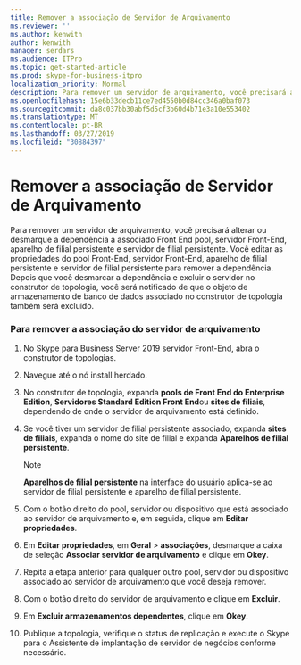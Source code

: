 ```yaml
---
title: Remover a associação de Servidor de Arquivamento
ms.reviewer: ''
ms.author: kenwith
author: kenwith
manager: serdars
ms.audience: ITPro
ms.topic: get-started-article
ms.prod: skype-for-business-itpro
localization_priority: Normal
description: Para remover um servidor de arquivamento, você precisará alterar ou desmarque a dependência no pool de Front-End associado, servidor Front-End, o aparelho de filial e o servidor de filial persistente. Você editar as propriedades do pool de Front-End, servidor Front-End, servidor de filial persistente e aparelho de filial persistente para remover a dependência. Depois que você desmarcar a dependência e você excluir o servidor no construtor de topologia, você será notificado de que o objeto de armazenamento de banco de dados associado no construtor de topologia também será excluído.
ms.openlocfilehash: 15e6b33decb11ce7ed4550b0d84cc346a0baf073
ms.sourcegitcommit: da8c037bb30abf5d5cf3b60d4b71e3a10e553402
ms.translationtype: MT
ms.contentlocale: pt-BR
ms.lasthandoff: 03/27/2019
ms.locfileid: "30884397"
---
```

# <a name="remove-the-archiving-server-association"></a>Remover a associação de Servidor de Arquivamento

Para remover um servidor de arquivamento, você precisará alterar ou desmarque a dependência a associado Front End pool, servidor Front-End, aparelho de filial persistente e servidor de filial persistente. Você editar as propriedades do pool Front-End, servidor Front-End, aparelho de filial persistente e servidor de filial persistente para remover a dependência. Depois que você desmarcar a dependência e excluir o servidor no construtor de topologia, você será notificado de que o objeto de armazenamento de banco de dados associado no construtor de topologia também será excluído.
  
### <a name="to-remove-the-archiving-server-association"></a>Para remover a associação do servidor de arquivamento

1. No Skype para Business Server 2019 servidor Front-End, abra o construtor de topologias.
    
2. Navegue até o nó install herdado.
    
3. No construtor de topologia, expanda **pools de Front End do Enterprise Edition**, **Servidores Standard Edition Front End**ou **sites de filiais**, dependendo de onde o servidor de arquivamento está definido.
    
4. Se você tiver um servidor de filial persistente associado, expanda **sites de filiais**, expanda o nome do site de filial e expanda **Aparelhos de filial persistente**.
    
    > [!NOTE]
    > **Aparelhos de filial persistente** na interface do usuário aplica-se ao servidor de filial persistente e aparelho de filial persistente. 
  
5. Com o botão direito do pool, servidor ou dispositivo que está associado ao servidor de arquivamento e, em seguida, clique em **Editar propriedades**.
    
6. Em **Editar propriedades**, em **Geral** > **associações**, desmarque a caixa de seleção **Associar servidor de arquivamento** e clique em **Okey**.
    
7. Repita a etapa anterior para qualquer outro pool, servidor ou dispositivo associado ao servidor de arquivamento que você deseja remover.
    
8. Com o botão direito do servidor de arquivamento e clique em **Excluir**.
    
9. Em **Excluir armazenamentos dependentes**, clique em **Okey**.
    
10. Publique a topologia, verifique o status de replicação e execute o Skype para o Assistente de implantação de servidor de negócios conforme necessário. 
    

